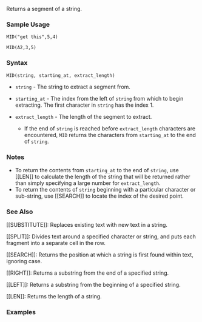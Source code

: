 Returns a segment of a string.

### Sample Usage

`MID("get this",5,4)`

`MID(A2,3,5)`

### Syntax

`MID(string, starting_at, extract_length)`

* `string` - The string to extract a segment from.
* `starting_at` - The index from the left of `string` from which to begin extracting. The first character in `string` has the index 1.
* `extract_length` - The length of the segment to extract.

  + If the end of `string` is reached before `extract_length` characters are encountered, `MID` returns the characters from `starting_at` to the end of `string`.

### Notes

* To return the contents from `starting_at` to the end of `string`, use [[LEN]] to calculate the length of the string that will be returned rather than simply specifying a large number for `extract_length`.
* To return the contents of `string` beginning with a particular character or sub-string, use [[SEARCH]] to locate the index of the desired point.

### See Also

[[SUBSTITUTE]]: Replaces existing text with new text in a string.

[[SPLIT]]: Divides text around a specified character or string, and puts each fragment into a separate cell in the row.

[[SEARCH]]: Returns the position at which a string is first found within text, ignoring case.

[[RIGHT]]: Returns a substring from the end of a specified string.

[[LEFT]]: Returns a substring from the beginning of a specified string.

[[LEN]]: Returns the length of a string.

### Examples